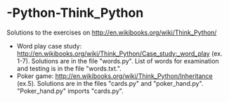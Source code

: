# -Python-Think_Python
Solutions to the exercises on http://en.wikibooks.org/wiki/Think_Python/


- Word play case study: http://en.wikibooks.org/wiki/Think_Python/Case_study:_word_play (ex. 1-7). Solutions are in the file "words.py". List of words for examination and testing is in the file "words.txt.".
- Poker game: http://en.wikibooks.org/wiki/Think_Python/Inheritance (ex.5). Solutions are in the files "cards.py" and "poker_hand.py". "Poker_hand.py" imports "cards.py".
